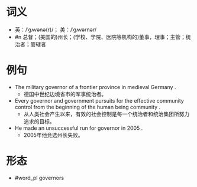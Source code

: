 # 词义
- 英：/ˈɡʌvənə(r)/； 美：/ˈɡʌvərnər/
- #n 总督；(美国的)州长；(学校、学院、医院等机构的)董事，理事；主管；统治者；管辖者
# 例句
- The military governor of a frontier province in medieval Germany .
	- 德国中世纪边境省市的军事统治者。
- Every governor and government pursuits for the effective community control from the beginning of the human being community .
	- 从人类社会产生以来，有效的社会控制是每一个统治者和统治集团所努力追求的目标。
- He made an unsuccessful run for governor in 2005 .
	- 2005年他竞选州长失败。
# 形态
- #word_pl governors
